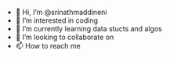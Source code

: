 - 👋 Hi, I’m @srinathmaddineni
- 👀 I’m interested in coding
- 🌱 I’m currently learning data stucts and algos
- 💞️ I’m looking to collaborate on 
- 📫 How to reach me 

<!---
srinathmaddineni/srinathmaddineni is a ✨ special ✨ repository because its `README.md` (this file) appears on your GitHub profile.
You can click the Preview link to take a look at your changes.
--->
